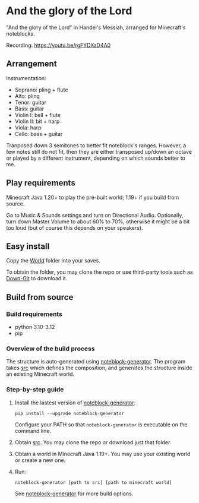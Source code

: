 # And the glory of the Lord
"And the glory of the Lord" in Handel's Messiah, arranged for Minecraft's noteblocks.

Recording: https://youtu.be/rgFYDXaD4A0

## Arrangement
Instrumentation:
* Soprano: pling + flute
* Alto: pling
* Tenor: guitar
* Bass: guitar
* Violin I: bell + flute
* Violin II: bit + harp
* Viola: harp
* Cello: bass + guitar

Tranposed down 3 semitones to better fit noteblock's ranges. However, a few notes still do not fit, then they are either transposed up/down an octave or played by a different instrument, depending on which sounds better to me.

## Play requirements
Minecraft Java 1.20+ to play the pre-built world; 1.19+ if you build from source.

Go to Music & Sounds settings and turn on Directional Audio. Optionally, turn down Master Volume to about 60% to 70%, otherwise it might be a bit too loud (but of course this depends on your speakers).

## Easy install 
Copy the [World](https://github.com/FelixFourcolor/And-the-glory-of-the-Lord/tree/main/World) folder into your saves.

To obtain the folder, you may clone the repo or use third-party tools such as [Down-Git](https://minhaskamal.github.io/DownGit) to download it.

## Build from source
### Build requirements
* python 3.10-3.12
* pip

### Overview of the build process
The structure is auto-generated using [noteblock-generator](https://pypi.org/project/noteblock-generator/). The program takes [src](https://github.com/FelixFourcolor/And-the-glory-of-the-Lord/tree/main/src) which defines the composition, and generates the structure inside an existing Minecraft world.

### Step-by-step guide

1. Install the lastest version of [noteblock-generator](https://pypi.org/project/noteblock-generator/):
    ```
    pip install --upgrade noteblock-generator
    ```
    Configure your PATH so that `noteblock-generator` is executable on the command line.

2. Obtain [src](https://github.com/FelixFourcolor/And-the-glory-of-the-Lord/tree/main/src). You may clone the repo or download just that folder.

3. Obtain a world in Minecraft Java 1.19+. You may use your existing world or create a new one.

4. Run:
    ```
    noteblock-generator [path to src] [path to minecraft world]
    ```

    See [noteblock-generator](https://pypi.org/project/noteblock-generator/) for more build options.
